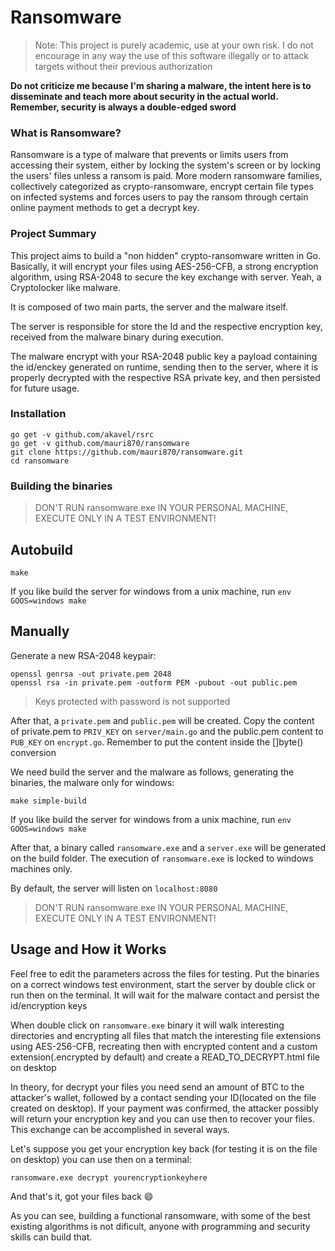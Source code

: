 # Ransomware

> Note: This project is purely academic, use at your own risk. I do not encourage in any way the use of this software illegally or to attack targets without their previous authorization

**Do not criticize me because I'm sharing a malware, the intent here is to disseminate and teach more about security in the actual world. Remember, security is always a double-edged sword**

### What is Ransomware?
Ransomware is a type of malware that prevents or limits users from accessing their system, either by locking the system's screen or by locking the users' files unless a ransom is paid. More modern ransomware families, collectively categorized as crypto-ransomware, encrypt certain file types on infected systems and forces users to pay the ransom through certain online payment methods to get a decrypt key.

### Project Summary
This project aims to build a "non hidden" crypto-ransomware written in Go. Basically, it will encrypt your files using AES-256-CFB, a strong encryption algorithm, using RSA-2048 to secure the key exchange with server. Yeah, a Cryptolocker like malware.

It is composed of two main parts, the server and the malware itself.

The server is responsible for store the Id and the respective encryption key, received from the malware binary during execution.

The malware encrypt with your RSA-2048 public key a payload containing the id/enckey generated on runtime, sending then to the server, where it is properly decrypted with the respective RSA private key, and then persisted for future usage.

### Installation
```
go get -v github.com/akavel/rsrc
go get -v github.com/mauri870/ransomware
git clone https://github.com/mauri870/ransomware.git
cd ransomware
```

### Building the binaries

> DON'T RUN ransomware.exe IN YOUR PERSONAL MACHINE, EXECUTE ONLY IN A TEST ENVIRONMENT!

## Autobuild

```
make
```
If you like build the server for windows from a unix machine, run `env GOOS=windows make` 

## Manually
Generate a new RSA-2048 keypair:
```
openssl genrsa -out private.pem 2048
openssl rsa -in private.pem -outform PEM -pubout -out public.pem
```
> Keys protected with password is not supported

After that, a `private.pem` and `public.pem` will be created.
Copy the content of private.pem to `PRIV_KEY` on `server/main.go` and the public.pem content to `PUB_KEY` on `encrypt.go`.
Remember to put the content inside the []byte() conversion

We need build the server and the malware as follows, generating the binaries, the malware only for windows:
```
make simple-build
```
If you like build the server for windows from a unix machine, run `env GOOS=windows make`

After that, a binary called `ransomware.exe` and a `server.exe` will be generated on the build folder. The execution of `ransomware.exe` is locked to windows machines only.

By default, the server will listen on `localhost:8080`

> DON'T RUN ransomware.exe IN YOUR PERSONAL MACHINE, EXECUTE ONLY IN A TEST ENVIRONMENT!

## Usage and How it Works
Feel free to edit the parameters across the files for testing.
Put the binaries on a correct windows test environment, start the server by double click or run then on the terminal.
It will wait for the malware contact and persist the id/encryption keys

When double click on `ransomware.exe` binary it will walk interesting directories and encrypting all files that match the interesting file extensions using AES-256-CFB, recreating then with encrypted content and a custom extension(.encrypted by default) and create a READ_TO_DECRYPT.html file on desktop

In theory, for decrypt your files you need send an amount of BTC to the attacker's wallet, followed by a contact sending your ID(located on the file created on desktop). If your payment was confirmed, the attacker possibly will return your encryption key and you can use then to recover your files. This exchange can be accomplished in several ways.

Let's suppose you get your encryption key back (for testing it is on the file on desktop) you can use then on a terminal:
```
ransomware.exe decrypt yourencryptionkeyhere
```
And that's it, got your files back :smile:

As you can see, building a functional ransomware, with some of the best existing algorithms is not dificult, anyone with programming and security skills can build that.
